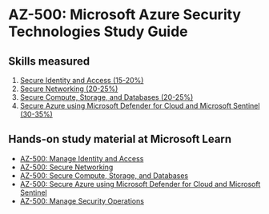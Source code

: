 # AZ-500: Microsoft Azure Security Technologies Study Guide
## Skills measured

1. [Secure Identity and Access (15-20%)](1-Secure%20Identity%20and%20Access%20(15-20%25).md)
2. [Secure Networking (20-25%)](2-Secure%20Networking%20(20-25%25).md)
3. [Secure Compute, Storage, and Databases (20-25%)](3-Secure%20Compute,%20Storage,%20and%20Databases%20(20-25%25).md)
4. [Secure Azure using Microsoft Defender for Cloud and Microsoft Sentinel (30-35%)](4-Secure%20Azure%20using%20Microsoft%20Defender%20for%20Cloud%20and%20Microsoft%20Sentinel%20(30-35%25).md)

## Hands-on study material at Microsoft Learn

- [AZ-500: Manage Identity and Access](https://learn.microsoft.com/en-us/training/paths/manage-identity-access-new/)
- [AZ-500: Secure Networking](https://learn.microsoft.com/en-us/training/paths/secure-networking/)
- [AZ-500: Secure Compute, Storage, and Databases](https://learn.microsoft.com/en-us/training/paths/secure-compute-storage-databases/)
- [AZ-500: Secure Azure using Microsoft Defender for Cloud and Microsoft Sentinel](https://learn.microsoft.com/en-us/training/paths/secure-azure-using-microsoft-defender-cloud-sentinel/)
- [AZ-500: Manage Security Operations](https://learn.microsoft.com/en-us/training/paths/manage-security-operations-new/)
